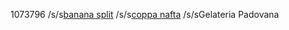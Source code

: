 1073796
/s/s[banana split](banana_split.md)
/s/s[coppa nafta](coppa_nafta.md)
/s/sGelateria Padovana
